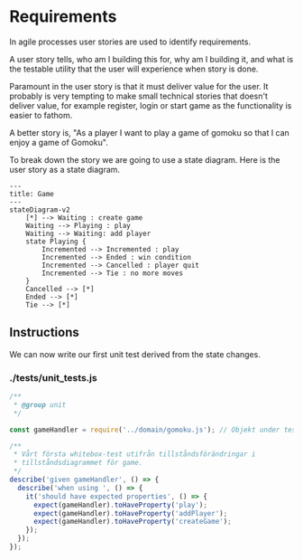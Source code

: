 # Requirements

In agile processes user stories are used to identify requirements.

A user story tells, who am I building this for, why am I building it, and what is the testable utility that the user will experience when story is done.

Paramount in the user story is that it must deliver value for the user. It probably is very tempting to make small technical stories that doesn't deliver value, for example register, login or start game as the functionality is easier to fathom.

A better story is, "As a player I want to play a game of gomoku so that I can enjoy a game of Gomoku".

To break down the story we are going to use a state diagram. Here is the user story as a state diagram.

```mermaid
---
title: Game
---
stateDiagram-v2
    [*] --> Waiting : create game
    Waiting --> Playing : play
    Waiting --> Waiting: add player 
    state Playing {
        Incremented --> Incremented : play
        Incremented --> Ended : win condition
        Incremented --> Cancelled : player quit
        Incremented --> Tie : no more moves
    }
    Cancelled --> [*]
    Ended --> [*]
    Tie --> [*]
```

## Instructions

We can now write our first unit test derived from the state changes.

### ./__tests__/unit_tests.js

```js
/**
 * @group unit
 */

const gameHandler = require('../domain/gomoku.js'); // Objekt under test

/**
 * Vårt första whitebox-test utifrån tillståndsförändringar i 
 * tillståndsdiagrammet för game.
 */
describe('given gameHandler', () => {
  describe('when using ', () => {
    it('should have expected properties', () => {
      expect(gameHandler).toHaveProperty('play');
      expect(gameHandler).toHaveProperty('addPlayer');
      expect(gameHandler).toHaveProperty('createGame');
    });
  });
});
```

